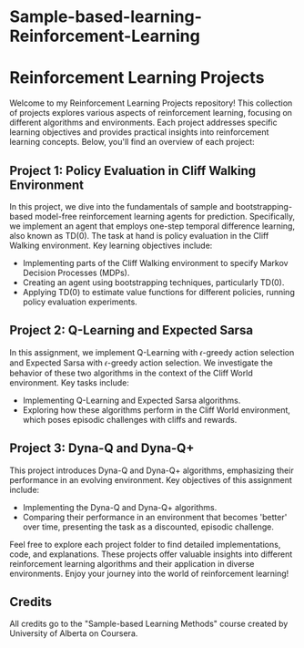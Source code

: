 # Sample-based-learning-Reinforcement-Learning
# Reinforcement Learning Projects

Welcome to my Reinforcement Learning Projects repository! This collection of projects explores various aspects of reinforcement learning, focusing on different algorithms and environments. Each project addresses specific learning objectives and provides practical insights into reinforcement learning concepts. Below, you'll find an overview of each project:

## Project 1: Policy Evaluation in Cliff Walking Environment
In this project, we dive into the fundamentals of sample and bootstrapping-based model-free reinforcement learning agents for prediction. Specifically, we implement an agent that employs one-step temporal difference learning, also known as TD(0). The task at hand is policy evaluation in the Cliff Walking environment. Key learning objectives include:

- Implementing parts of the Cliff Walking environment to specify Markov Decision Processes (MDPs).
- Creating an agent using bootstrapping techniques, particularly TD(0).
- Applying TD(0) to estimate value functions for different policies, running policy evaluation experiments.


## Project 2: Q-Learning and Expected Sarsa
In this assignment, we implement Q-Learning with 𝜖-greedy action selection and Expected Sarsa with 𝜖-greedy action selection. We investigate the behavior of these two algorithms in the context of the Cliff World environment. Key tasks include:

- Implementing Q-Learning and Expected Sarsa algorithms.
- Exploring how these algorithms perform in the Cliff World environment, which poses episodic challenges with cliffs and rewards.

## Project 3: Dyna-Q and Dyna-Q+
This project introduces Dyna-Q and Dyna-Q+ algorithms, emphasizing their performance in an evolving environment. Key objectives of this assignment include:

- Implementing the Dyna-Q and Dyna-Q+ algorithms.
- Comparing their performance in an environment that becomes 'better' over time, presenting the task as a discounted, episodic challenge.


Feel free to explore each project folder to find detailed implementations, code, and explanations. These projects offer valuable insights into different reinforcement learning algorithms and their application in diverse environments. Enjoy your journey into the world of reinforcement learning!

## Credits 
All credits go to the "Sample-based Learning Methods" course created by University of Alberta on Coursera.

